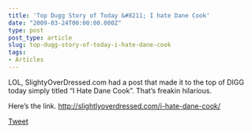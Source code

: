 ```yaml
---
title: 'Top Dugg Story of Today &#8211; I hate Dane Cook'
date: "2009-03-24T00:00:00.000Z"
type: post 
post_type: article
slug: top-dugg-story-of-today-i-hate-dane-cook
tags: 
- Articles
---
```

LOL, SlightyOverDressed.com had a post that made it to the top of DIGG today simply titled &#8220;I Hate Dane Cook&#8221;. That&#8217;s freakin hilarious. 

Here&#8217;s the link. <http://slightlyoverdressed.com/i-hate-dane-cook/>

<div style="">
  <a href="http://twitter.com/share" class="twitter-share-button" data-count="horizontal" data-text="Top Dugg Story of Today - I hate Dane Cook" data-url="http://brandontreb.com/top-dugg-story-of-today-i-hate-dane-cook"  data-via="brandontreb" data-related="brandontreb:">Tweet</a>
</div>
